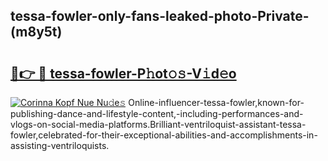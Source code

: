 ## tessa-fowler-only-fans​-leaked-photo​-Private-(m8y5t)


# <h2><a href="https://mediaupload.pro?title=tessa-fowler&ref=git">🔗👉 🔴 tessa-fowler-P𝚑ot𝚘𝚜-V𝚒d𝚎o</a></h2>

[![Corinna Kopf Nue Nu𝚍e𝚜](https://i.imgur.com/0qMVB7G.gif)](https://mediaupload.pro?title=tessa-fowler&ref=git)
Online-influencer-tessa-fowler,known-for-publishing-dance-and-lifestyle-content,-including-performances-and-vlogs-on-social-media-platforms.Brilliant-ventriloquist-assistant-tessa-fowler,celebrated-for-their-exceptional-abilities-and-accomplishments-in-assisting-ventriloquists.  